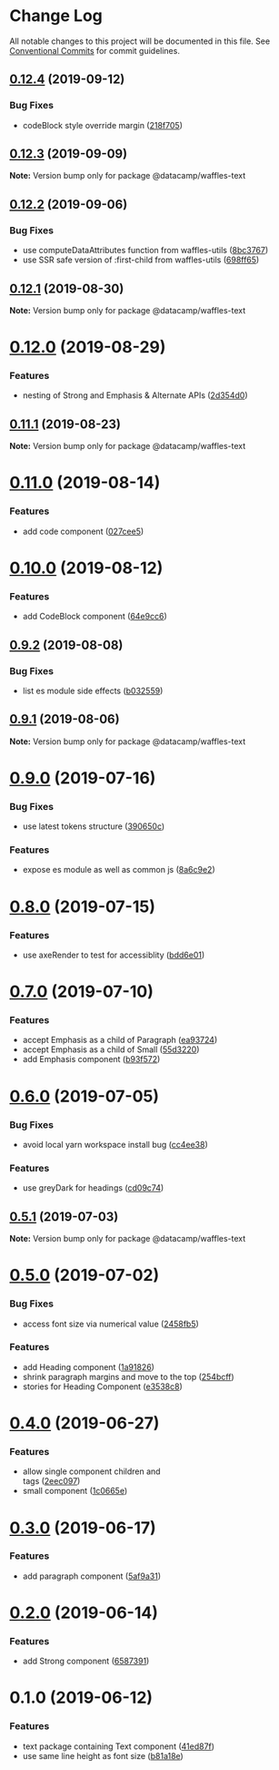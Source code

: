 # Change Log

All notable changes to this project will be documented in this file.
See [Conventional Commits](https://conventionalcommits.org) for commit guidelines.

## [0.12.4](https://github.com/datacamp/design-system/compare/@datacamp/waffles-text@0.12.3...@datacamp/waffles-text@0.12.4) (2019-09-12)


### Bug Fixes

* codeBlock style override margin ([218f705](https://github.com/datacamp/design-system/commit/218f705))





## [0.12.3](https://github.com/datacamp/design-system/compare/@datacamp/waffles-text@0.12.2...@datacamp/waffles-text@0.12.3) (2019-09-09)

**Note:** Version bump only for package @datacamp/waffles-text





## [0.12.2](https://github.com/datacamp/design-system/compare/@datacamp/waffles-text@0.12.1...@datacamp/waffles-text@0.12.2) (2019-09-06)


### Bug Fixes

* use computeDataAttributes function from waffles-utils ([8bc3767](https://github.com/datacamp/design-system/commit/8bc3767))
* use SSR safe version of :first-child from waffles-utils ([698ff65](https://github.com/datacamp/design-system/commit/698ff65))





## [0.12.1](https://github.com/datacamp/design-system/compare/@datacamp/waffles-text@0.12.0...@datacamp/waffles-text@0.12.1) (2019-08-30)

**Note:** Version bump only for package @datacamp/waffles-text





# [0.12.0](https://github.com/datacamp/design-system/compare/@datacamp/waffles-text@0.11.1...@datacamp/waffles-text@0.12.0) (2019-08-29)


### Features

* nesting of Strong and Emphasis & Alternate APIs ([2d354d0](https://github.com/datacamp/design-system/commit/2d354d0))





## [0.11.1](https://github.com/datacamp/design-system/compare/@datacamp/waffles-text@0.11.0...@datacamp/waffles-text@0.11.1) (2019-08-23)

**Note:** Version bump only for package @datacamp/waffles-text





# [0.11.0](https://github.com/datacamp/design-system/compare/@datacamp/waffles-text@0.10.0...@datacamp/waffles-text@0.11.0) (2019-08-14)


### Features

* add code component ([027cee5](https://github.com/datacamp/design-system/commit/027cee5))





# [0.10.0](https://github.com/datacamp/design-system/compare/@datacamp/waffles-text@0.9.2...@datacamp/waffles-text@0.10.0) (2019-08-12)


### Features

* add CodeBlock component ([64e9cc6](https://github.com/datacamp/design-system/commit/64e9cc6))





## [0.9.2](https://github.com/datacamp/design-system/compare/@datacamp/waffles-text@0.9.1...@datacamp/waffles-text@0.9.2) (2019-08-08)


### Bug Fixes

* list es module side effects ([b032559](https://github.com/datacamp/design-system/commit/b032559))





## [0.9.1](https://github.com/datacamp/design-system/compare/@datacamp/waffles-text@0.9.0...@datacamp/waffles-text@0.9.1) (2019-08-06)

**Note:** Version bump only for package @datacamp/waffles-text





# [0.9.0](https://github.com/datacamp/design-system/compare/@datacamp/waffles-text@0.8.0...@datacamp/waffles-text@0.9.0) (2019-07-16)


### Bug Fixes

* use latest tokens structure ([390650c](https://github.com/datacamp/design-system/commit/390650c))


### Features

* expose es module as well as common js ([8a6c9e2](https://github.com/datacamp/design-system/commit/8a6c9e2))





# [0.8.0](https://github.com/datacamp/design-system/compare/@datacamp/waffles-text@0.7.0...@datacamp/waffles-text@0.8.0) (2019-07-15)


### Features

* use axeRender to test for accessiblity ([bdd6e01](https://github.com/datacamp/design-system/commit/bdd6e01))





# [0.7.0](https://github.com/datacamp/design-system/compare/@datacamp/waffles-text@0.6.0...@datacamp/waffles-text@0.7.0) (2019-07-10)


### Features

* accept Emphasis as a child of Paragraph ([ea93724](https://github.com/datacamp/design-system/commit/ea93724))
* accept Emphasis as a child of Small ([55d3220](https://github.com/datacamp/design-system/commit/55d3220))
* add Emphasis component ([b93f572](https://github.com/datacamp/design-system/commit/b93f572))





# [0.6.0](https://github.com/datacamp/design-system/compare/@datacamp/waffles-text@0.5.1...@datacamp/waffles-text@0.6.0) (2019-07-05)


### Bug Fixes

* avoid local yarn workspace install bug ([cc4ee38](https://github.com/datacamp/design-system/commit/cc4ee38))


### Features

* use greyDark for headings ([cd09c74](https://github.com/datacamp/design-system/commit/cd09c74))





## [0.5.1](https://github.com/datacamp/design-system/compare/@datacamp/waffles-text@0.5.0...@datacamp/waffles-text@0.5.1) (2019-07-03)

**Note:** Version bump only for package @datacamp/waffles-text





# [0.5.0](https://github.com/datacamp/design-system/compare/@datacamp/waffles-text@0.4.0...@datacamp/waffles-text@0.5.0) (2019-07-02)


### Bug Fixes

* access font size via numerical value ([2458fb5](https://github.com/datacamp/design-system/commit/2458fb5))


### Features

* add Heading component ([1a91826](https://github.com/datacamp/design-system/commit/1a91826))
* shrink paragraph margins and move to the top ([254bcff](https://github.com/datacamp/design-system/commit/254bcff))
* stories for Heading Component ([e3538c8](https://github.com/datacamp/design-system/commit/e3538c8))





# [0.4.0](https://github.com/datacamp/design-system/compare/@datacamp/waffles-text@0.3.0...@datacamp/waffles-text@0.4.0) (2019-06-27)


### Features

* allow single component children and <br /> tags ([2eec097](https://github.com/datacamp/design-system/commit/2eec097))
* small component ([1c0665e](https://github.com/datacamp/design-system/commit/1c0665e))





# [0.3.0](https://github.com/datacamp/design-system/compare/@datacamp/waffles-text@0.2.0...@datacamp/waffles-text@0.3.0) (2019-06-17)


### Features

* add paragraph component ([5af9a31](https://github.com/datacamp/design-system/commit/5af9a31))





# [0.2.0](https://github.com/datacamp/design-system/compare/@datacamp/waffles-text@0.1.0...@datacamp/waffles-text@0.2.0) (2019-06-14)


### Features

* add Strong component ([6587391](https://github.com/datacamp/design-system/commit/6587391))





# 0.1.0 (2019-06-12)


### Features

* text package containing Text component ([41ed87f](https://github.com/datacamp/design-system/commit/41ed87f))
* use same line height as font size ([b81a18e](https://github.com/datacamp/design-system/commit/b81a18e))
